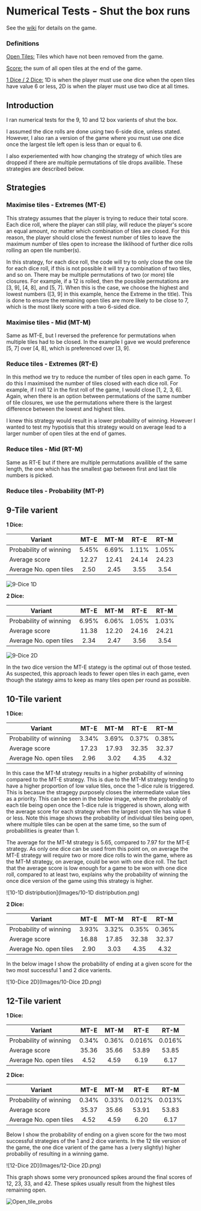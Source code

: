 # Numerical Tests - Shut the box runs

See the [wiki](https://en.wikipedia.org/wiki/Shut_the_box) for details on the game.

### Definitions

<u>Open Tiles:</u> Tiles which have not been removed from the game.

<u>Score:</u> the sum of all open tiles at the end of the game.

<u>1 Dice / 2 Dice:</u> 1D is when the player must use one dice when the open tiles have value 6 or less, 2D is when the player must use two dice at all times.

## Introduction

I ran numerical tests for the 9, 10 and 12 box varients of shut the box.

I assumed the dice rolls are done using two 6-side dice, unless stated. However, I also ran a version of the game where you must use one dice once the largest tile left open is less than or equal to 6.

I also experiemented with how changing the strategy of which tiles are dropped if there are multiple permutations of tile drops availible. These strategies are described below.

## Strategies

### Maximise tiles - Extremes (MT-E)

This strategy assumes that the player is trying to reduce their total score. Each dice roll, where the player can still play, will reduce the player's score an equal amount, no matter which combination of tiles are closed. For this reason, the player should close the fewest number of tiles to leave the maximum number of tiles open to increase the liklihood of further dice rolls rolling an open tile number(s). 

In this strategy, for each dice roll, the code will try to only close the one tile for each dice roll, if this is not possible it will try a combination of two tiles, and so on. There may be multiple permutations of two (or more) tile closures. For example, if a 12 is rolled, then the possible permutations are [3, 9], [4, 8], and [5, 7]. When this is the case, we choose the highest and lowest numbers ([3, 9] in this example, hence the Extreme in the title). This is done to ensure the remaining open tiles are more likely to be close to 7, which is the most likely score with a two 6-sided dice.

### Maximise tiles - Mid (MT-M) 

Same as MT-E, but I reversed the preference for permutations when multiple tiles had to be closed. In the example I gave we would preference [5, 7] over [4, 8], which is preferenced over [3, 9].

### Reduce tiles - Extremes (RT-E)

In this method we try to reduce the number of tiles open in each game. To do this I maximised the number of tiles closed with each dice roll. For example, if I roll 12 in the first roll of the game, I would close [1, 2, 3, 6]. Again, when there is an option between permutations of the same number of tile closures, we use the permutations where there is the largest difference between the lowest and highest tiles.

I knew this strategy would result in a lower probability of winning. However I wanted to test my hypotisis that this strategy would on average lead to a larger number of open tiles at the end of games.

### Reduce tiles - Mid (RT-M)

Same as RT-E but if there are multiple permutations availible of the same length, the one which has the smallest gap between first and last tile numbers is picked.

### Reduce tiles - Probability (MT-P)

## 9-Tile varient

**1 Dice:**

| Variant                | MT-E  | MT-M  | RT-E  | RT-M  |
| ---------------------- | :---: | :---: | :---: | :---: |
| Probability of winning | 5.45% | 6.69% | 1.11% | 1.05% |
| Average score          | 12.27 | 12.41 | 24.14 | 24.23 |
| Average No. open tiles | 2.50  | 2.45  | 3.55  | 3.54  |

![9-Dice 1D](Images/9-Dice_1D.png)

**2 Dice:**

| Variant                | MT-E  | MT-M  | RT-E  | RT-M  |
| ---------------------- | :---: | :---: | :---: | :---: |
| Probability of winning | 6.95% | 6.06% | 1.05% | 1.03% |
| Average score          | 11.38 | 12.20 | 24.16 | 24.21 |
| Average No. open tiles | 2.34  | 2.47  | 3.56  | 3.54  |

![9-Dice 2D](Images/9-Dice_2D.png)

In the two dice version the MT-E stategy is the optimal out of those tested. As suspected, this approach leads to fewer open tiles in each game, even though the stategy aims to keep as many tiles open per round as possible.

## 10-Tile varient

**1 Dice:**

| Variant                | MT-E  | MT-M  | RT-E  | RT-M  |
| ---------------------- | :---: | :---: | :---: | :---: |
| Probability of winning | 3.34% | 3.69% | 0.37% | 0.38% |
| Average score          | 17.23 | 17.93 | 32.35 | 32.37 |
| Average No. open tiles | 2.96  | 3.02  | 4.35  | 4.32  |

In this case the MT-M strategy results in a higher probability of winning compared to the MT-E strategy. This is due to the MT-M strategy tending to have a higher proportion of low value tiles, once the 1-dice rule is triggered. This is becasue the stragegy purposely closes the intermediate value tiles as a priority. This can be seen in the below image, where the probably of each tile being open once the 1-dice rule is triggered is shown, along with the average score for each strategy when the largest open tile has value 6 or less. Note this image shows the probability of individual tiles being open, where multiple tiles can be open at the same time, so the sum of probabilities is greater than 1.

The average for the MT-M strategy is 5.65, compared to 7.97 for the MT-E strategy. As only one dice can be used from this point on, on average the MT-E strategy will require two or more dice rolls to win the game, where as the MT-M strategy, on average, could be won with one dice roll. The fact that the average score is low enough for a game to be won with one dice roll, compared to at least two, explains why the probability of winning the once dice version of the game using this strategy is higher.

![10-1D distripbution](Images/10-1D distripbution.png)

**2 Dice:**

| Variant                | MT-E  | MT-M  | RT-E  | RT-M  |
| ---------------------- | :---: | :---: | :---: | :---: |
| Probability of winning | 3.93% | 3.32% | 0.35% | 0.36% |
| Average score          | 16.88 | 17.85 | 32.38 | 32.37 |
| Average No. open tiles | 2.90  | 3.03  | 4.35  | 4.32  |

In the below image I show the probability of ending at a given score for the two most successful 1 and 2 dice varients.

![10-Dice 2D](Images/10-Dice 2D.png)

## 12-Tile varient

**1 Dice:**

| Variant                | MT-E  | MT-M  |  RT-E  |  RT-M  |
| ---------------------- | :---: | :---: | :----: | :----: |
| Probability of winning | 0.34% | 0.36% | 0.016% | 0.016% |
| Average score          | 35.36 | 35.66 | 53.89  | 53.85  |
| Average No. open tiles | 4.52  | 4.59  |  6.19  |  6.17  |

**2 Dice:**

| Variant                | MT-E  | MT-M  |  RT-E  |  RT-M  |
| ---------------------- | :---: | :---: | :----: | :----: |
| Probability of winning | 0.34% | 0.33% | 0.012% | 0.013% |
| Average score          | 35.37 | 35.66 | 53.91  | 53.83  |
| Average No. open tiles | 4.52  | 4.59  |  6.20  |  6.17  |

Below I show the probability of ending on a given score for the two most successful strategies of the 1 and 2 dice varients. In the 12 tile version of the game, the one dice varient of the game has a (very slightly) higher probabiliy of resulting in a winning game. 

![12-Dice 2D](Images/12-Dice 2D.png)

This graph shows some very pronounced spikes around the final scores  of 12, 23, 33, and 42. These spikes usually result from the highest tiles remaining open. 

![Open_tile_probs](Images/Open_tile_probs.png)
